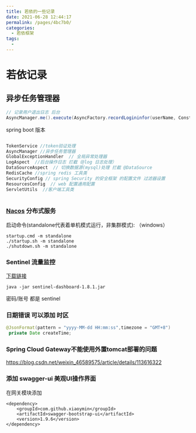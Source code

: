 ```yaml
---
title: 若依的一些记录
date: 2021-06-28 12:44:17
permalink: /pages/4bc7b0/
categories:
  - 若依框架
tags:
  - 
---
```





# 若依记录

## 异步任务管理器

```java
// 记录用户退出日志 后台
AsyncManager.me().execute(AsyncFactory.recordLogininfor(userName, Constants.LOGOUT, "退出成功"));
```

 spring boot 版本
```java

TokenService //token验证处理
AsyncManager //异步任务管理器
GlobalExceptionHandler  // 全局异常处理器
LogAspect  //后台操作日志 拦截（@log 日志处理）
DataSourceAspect  // 切换数据源(mysql)处理 拦截 @DataSource    
RedisCache //spring redis 工具类
SecurityConfig // spring Security 的安全框架 的配置文件 过滤器设置    
ResourcesConfig  // web 配置通用配置    
ServletUtils  //客户端工具类
    
```






### [Nacos](https://nacos.io/zh-cn/docs/what-is-nacos.html) 分布式服务

启动命令(standalone代表着单机模式运行，非集群模式): （windows）

```
startup.cmd -m standalone
./startup.sh -m standalone
./shutdown.sh -m standalone
```

### Sentinel 流量监控 

[下载链接](https://github.com/alibaba/Sentinel/releases/)

```
java -jar sentinel-dashboard-1.8.1.jar
```

密码/账号 都是 sentinel

### 日期错误 可以添加 时区

```java
@JsonFormat(pattern = "yyyy-MM-dd HH:mm:ss",timezone = "GMT+8")
 private Date createTime;
```

### Spring Cloud Gateway不能使用外置tomcat部署的问题

https://blog.csdn.net/weixin_46589575/article/details/113616322

### 添加 swagger-ui 美观UI操作界面 

在网关模块添加

```
<dependency>
    <groupId>com.github.xiaoymin</groupId>
    <artifactId>swagger-bootstrap-ui</artifactId>
    <version>1.9.6</version>
</dependency>
```


